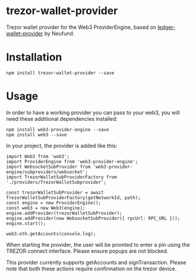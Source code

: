 # trezor-wallet-provider
Trezor wallet provider for the Web3 ProviderEngine, based on [ledger-wallet-provider](https://github.com/Neufund/ledger-wallet-provider) by Neufund.

# Installation

```
npm install trezor-wallet-provider --save
```

# Usage 
In order to have a working provider you can pass to your web3, you will need these additional dependencies installed:
```
npm install web3-provider-engine --save
npm install web3 --save
```
In your project, the provider is added like this:
```
import Web3 from 'web3';
import ProviderEngine from 'web3-provider-engine';
import WebsocketSubProvider from 'web3-provider-engine/subproviders/websocket';
import TrezorWalletSubProviderFactory from './providers/TrezorWalletSubprovider';

const trezorWalletSubProvider = await TrezorWalletSubProviderFactory(getNetworkId, path);
const engine = new ProviderEngine();
const web3 = new Web3(engine);
engine.addProvider(trezorWalletSubProvider);
engine.addProvider(new WebsocketSubProvider({ rpcUrl: RPC_URL }));
engine.start();

web3.eth.getAccounts(console.log);
```
When starting the provider, the user will be promted to enter a pin using the TREZOR connect interface. Please ensure popups are not blocked.

This provider currently supports getAccounts and signTransaction. Please note that both these actions require confirmation on the trezor device.